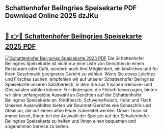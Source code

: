 ## Schattenhofer Beilngries Speisekarte PDF Download Online 2025 dzJKu

# <h2><a href="http://gcaenm.nevu.top/?p=Schattenhofer+Beilngries+Speisekarte">🔗 👉🔴 Schattenhofer Beilngries Speisekarte 2025 PDF</a></h2>

[![Schattenhofer Beilngries Speisekarte 2025 PDF](https://i.imgur.com/dBaPXMq.png)](http://gcaenm.nevu.top/?p=Schattenhofer+Beilngries+Speisekarte)
Die Schattenhofer Beilngries Speisekarte ist nicht nur eine Liste von Gerichten in einem Restaurant oder Café, sondern auch Ihre Möglichkeit, ein köstliches und für Ihren Geschmack geeignetes Gericht zu wählen. Wenn Sie etwas Leichtes und Frisches suchen, empfehlen wir auf unserer Schattenhofer Beilngries Speisekarte unseren Salatbereich, in dem Sie aus frischen Gemüse- und Obstsalaten wählen können. Für diejenigen, die Fleisch bevorzugen, bieten wir eine umfangreiche Auswahl an Gerichten auf der Schattenhofer Beilngries Speisekarte an: Rindfleisch, Schweinefleisch, Huhn und Fisch. Unseren Auserwählten bieten wir Gourmet-Gerichte wie Schaschlik und Steak an, die auf einem alten Feuer zubereitet werden. Unser Team ist immer bereit, Ihnen bei der Auswahl der Speisen auf der Schattenhofer Beilngries Speisekarte zu helfen und Ihnen einen bequemen und angenehmen Service zu bieten.
